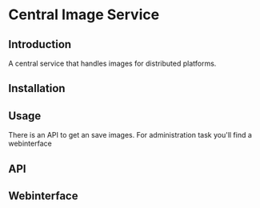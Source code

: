 Central Image Service
=======================

Introduction
------------
A central service that handles images for distributed platforms.

Installation
------------

Usage
------------
There is an API to get an save images.
For administration task you'll find a webinterface

API
------------


Webinterface
------------

